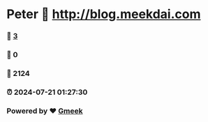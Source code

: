 # Peter :link: http://blog.meekdai.com 
### :page_facing_up: [3](http://blog.meekdai.com/tag.html) 
### :speech_balloon: 0 
### :hibiscus: 2124 
### :alarm_clock: 2024-07-21 01:27:30 
### Powered by :heart: [Gmeek](https://github.com/Meekdai/Gmeek)

